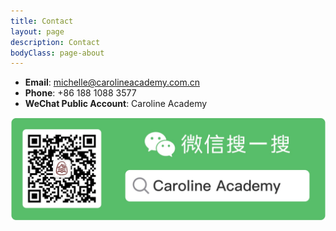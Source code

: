 ```yaml
---
title: Contact
layout: page
description: Contact
bodyClass: page-about
---
```


- **Email**: [michelle@carolineacademy.com.cn](mailto:michelle@carolineacademy.com.cn)
- **Phone**: +86 188 1088 3577
- **WeChat Public Account**: Caroline Academy

![wechat](images/wechat.jpg)
